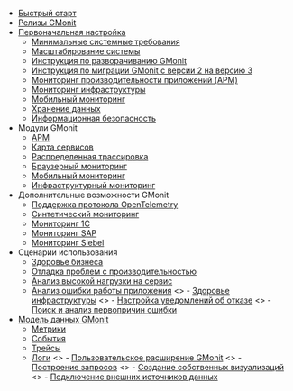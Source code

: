 - [Быстрый старт](quick_start.md)
- [Релизы GMonit](releases.md)
- [Первоначальная настройка](README.md)
  - [Минимальные системные требования](system_requirements.md)
  - [Масштабирование системы](scale.md)
  - [Инструкция по разворачиванию GMonit](install.md)
  - [Инструкция по миграции GMonit с версии 2 на версию 3](migration_v3.md)
  - [Мониторинг производительности приложений (APM)](apm_agents_install.md)
  - [Мониторинг инфраструктуры](infra_install.md)
  - [Мобильный мониторинг](mobile_monitoring.md)
  - [Хранение данных](data_ttl.md)
  - [Информационная безопасность](security.md)
- Модули GMonit
  - [APM](modules/APM.md)
  - [Карта сервисов](modules/service_map.md)
  - [Распределенная трассировка](modules/distributed_tracing.md)
  - [Браузерный мониторинг](modules/RUM.md)
  - [Мобильный мониторинг](modules/mobile.md)
  - [Инфраструктурный мониторинг](modules/infra.md)
- Дополнительные возможности GMonit
  - [Поддержка протокола OpenTelemetry](extra_features/otel.md)
  - [Синтетический мониторинг](extra_features/synthetic_monitoring.md)
  - [Мониторинг 1С](extra_features/1s.md)
  - [Мониторинг SAP](extra_features/sap.md)
  - [Мониторинг Siebel](extra_features/siebel.md)
- Сценарии использования
    - [Здоровье бизнеса](use_cases/business_health.md)
    - [Отладка проблем с производительностью](use_cases/performance_troubleshooting.md)
    - [Анализ высокой нагрузки на сервис](use_cases/workload_analysis.md)
    - [Анализ ошибки работы приложения](use_cases/error_analysis.md)
<>    - [Здоровье инфраструктуры](use_cases/infrastructure_health.md)
<>    - [Настройка уведомлений об отказе](use_cases/alerts.md)
<>    - [Поиск и анализ первопричин ошибки](use_cases/root_cause_analysis.md)
- [Модель данных GMonit](data_model.md)
  - [Метрики](data_model/metrics.md)
  - [События](data_model/events.md)
  - [Трейсы](data_model/traces.md)
  - [Логи](data_model/logs.md)
<>  - [Пользовательское расширение GMonit](customization.md)
<>    - [Построение запросов](customization/writing_queries.md)
<>    - [Создание собственных визуализаций](customization/dashboards.md)
<>    - [Подключение внешних источников данных](customization/external_datasources.md)
